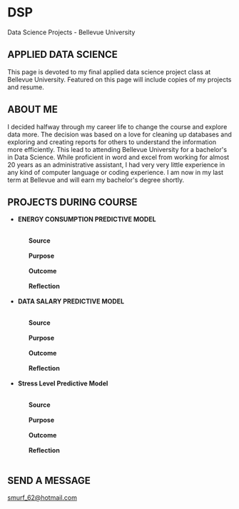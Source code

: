 # DSP
Data Science Projects - Bellevue University

## **APPLIED DATA SCIENCE**

This page is devoted to my final applied data science project class at Bellevue University. Featured on this page will include copies of my projects and resume. 

## **ABOUT ME**
I decided halfway through my career life to change the course and explore data more. The decision was based on a love for cleaning up databases and exploring and creating reports for others to understand the information more efficiently. This lead to attending Bellevue University for a bachelor's in Data Science. While proficient in word and excel from working for almost 20 years as an administrative assistant, I had very very little experience in any kind of computer language or coding experience. I am now in my last term at Bellevue and will earn my bachelor's degree shortly.

## **PROJECTS DURING COURSE**
<ul>
<li><strong> ENERGY CONSUMPTION PREDICTIVE MODEL</strong></li>
<ul>
<br><b> Source </b> <br>
<br><b> Purpose </b> <br>
<br><b> Outcome </b><br>
<br><b> Reflection </b> <br>
</ul>
<br>  
<li> <b>DATA SALARY PREDICTIVE MODEL</b></li>
<ul>
<br><b> Source </b> <br>
<br><b> Purpose </b> <br>
<br><b> Outcome </b><br>
<br><b> Reflection </b> <br>
</ul>
<br>  
<li> <b>Stress Level Predictive Model</b></li>
<ul>
<br><b> Source </b> <br>
<br><b> Purpose </b> <br>
<br><b> Outcome </b><br>
<br><b> Reflection </b> <br>
</ul>
<br>  
</ul>

## **SEND A MESSAGE**
smurf_62@hotmail.com

